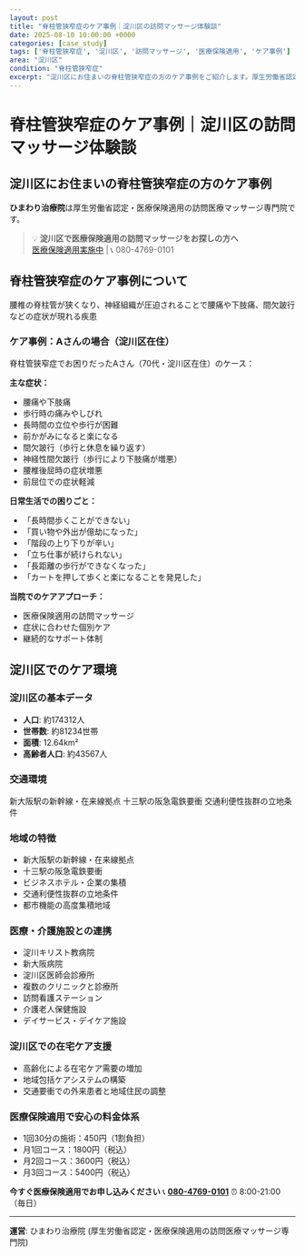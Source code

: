 ```yaml
---
layout: post
title: "脊柱管狭窄症のケア事例｜淀川区の訪問マッサージ体験談"
date: 2025-08-10 10:00:00 +0000
categories: [case_study]
tags: ['脊柱管狭窄症', '淀川区', '訪問マッサージ', '医療保険適用', 'ケア事例']
area: "淀川区"
condition: "脊柱管狭窄症"
excerpt: "淀川区にお住まいの脊柱管狭窄症の方のケア事例をご紹介します。厚生労働省認定・医療保険適用の訪問マッサージ体験談です。"
---
```


# 脊柱管狭窄症のケア事例｜淀川区の訪問マッサージ体験談

## 淀川区にお住まいの脊柱管狭窄症の方のケア事例

**ひまわり治療院**は厚生労働省認定・医療保険適用の訪問医療マッサージ専門院です。

> 💡 **淀川区で医療保険適用の訪問マッサージをお探しの方へ**  
> [医療保険適用実施中](https://peraichi.com/landing_pages/view/himawari-massage) | 📞 080-4769-0101

## 脊柱管狭窄症のケア事例について

腰椎の脊柱管が狭くなり、神経組織が圧迫されることで腰痛や下肢痛、間欠跛行などの症状が現れる疾患

### ケア事例：Aさんの場合（淀川区在住）
脊柱管狭窄症でお困りだったAさん（70代・淀川区在住）のケース：

**主な症状：**
- 腰痛や下肢痛
- 歩行時の痛みやしびれ
- 長時間の立位や歩行が困難
- 前かがみになると楽になる
- 間欠跛行（歩行と休息を繰り返す）
- 神経性間欠跛行（歩行により下肢痛が増悪）
- 腰椎後屈時の症状増悪
- 前屈位での症状軽減

**日常生活での困りごと：**
- 「長時間歩くことができない」
- 「買い物や外出が億劫になった」
- 「階段の上り下りが辛い」
- 「立ち仕事が続けられない」
- 「長距離の歩行ができなくなった」
- 「カートを押して歩くと楽になることを発見した」

**当院でのケアアプローチ：**
- 医療保険適用の訪問マッサージ
- 症状に合わせた個別ケア
- 継続的なサポート体制

## 淀川区でのケア環境

### 淀川区の基本データ
- **人口**: 約174312人
- **世帯数**: 約81234世帯
- **面積**: 12.64km²
- **高齢者人口**: 約43567人

### 交通環境
新大阪駅の新幹線・在来線拠点
十三駅の阪急電鉄要衝
交通利便性抜群の立地条件

### 地域の特徴
- 新大阪駅の新幹線・在来線拠点
- 十三駅の阪急電鉄要衝
- ビジネスホテル・企業の集積
- 交通利便性抜群の立地条件
- 都市機能の高度集積地域

### 医療・介護施設との連携
- 淀川キリスト教病院
- 新大阪病院
- 淀川区医師会診療所
- 複数のクリニックと診療所
- 訪問看護ステーション
- 介護老人保健施設
- デイサービス・デイケア施設

### 淀川区での在宅ケア支援
- 高齢化による在宅ケア需要の増加
- 地域包括ケアシステムの構築
- 交通要衝での外来患者と地域住民の調整

### 医療保険適用で安心の料金体系
- 1回30分の施術：450円（1割負担）
- 月1回コース：1800円（税込）
- 月2回コース：3600円（税込）
- 月3回コース：5400円（税込）

**今すぐ医療保険適用でお申し込みください**
📞 **[080-4769-0101](tel:080-4769-0101)**
⏰ 8:00-21:00（毎日）

---
**運営**: ひまわり治療院 (厚生労働省認定・医療保険適用の訪問医療マッサージ専門院)
